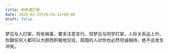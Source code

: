 ```yaml
---
title: 和老婆打架
date: 2020-02-15T20:54:12+08:00
draft: false
---
```


梦见与人打架，将有祸事，要多注意言行。但梦见与同学打架，人际关系运上升。你跟任何人都可以大胆而积极地交往，周围的人对你也必然坦诚相待，绝不会发生冲突。